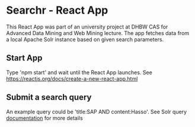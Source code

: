 # Searchr - React App
This React App was part of an university project at DHBW CAS for Advanced Data Mining and Web Mining lecture. The app fetches data from a local Apache Solr instance based on given search parameters.

## Start App
Type 'npm start' and wait until the React App launches. See https://reactjs.org/docs/create-a-new-react-app.html

## Submit a search query
An example query could be 'title:SAP AND content:Hasso'. See Solr query [documentation](https://solr.apache.org/guide/6_6/the-standard-query-parser.html) for more details
